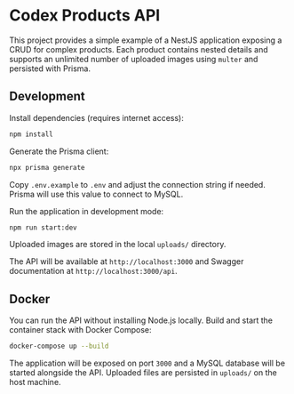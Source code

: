 # Codex Products API

This project provides a simple example of a NestJS application exposing a CRUD for complex products. Each product contains nested details and supports an unlimited number of uploaded images using `multer` and persisted with Prisma.

## Development

Install dependencies (requires internet access):

```bash
npm install
```

Generate the Prisma client:

```bash
npx prisma generate
```

Copy `.env.example` to `.env` and adjust the connection string if needed. Prisma
will use this value to connect to MySQL.

Run the application in development mode:

```bash
npm run start:dev
```

Uploaded images are stored in the local `uploads/` directory.

The API will be available at `http://localhost:3000` and Swagger documentation at `http://localhost:3000/api`.

## Docker

You can run the API without installing Node.js locally. Build and start the
container stack with Docker Compose:

```bash
docker-compose up --build
```

The application will be exposed on port `3000` and a MySQL database will be
started alongside the API. Uploaded files are persisted in `uploads/` on the
host machine.
